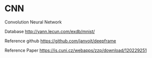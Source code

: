 # CNN
Convolution Neural Network 

Database 
http://yann.lecun.com/exdb/mnist/

Reference github 
https://github.com/janvojt/deepframe

Reference Paper 
https://is.cuni.cz/webapps/zzp/download/120229251

